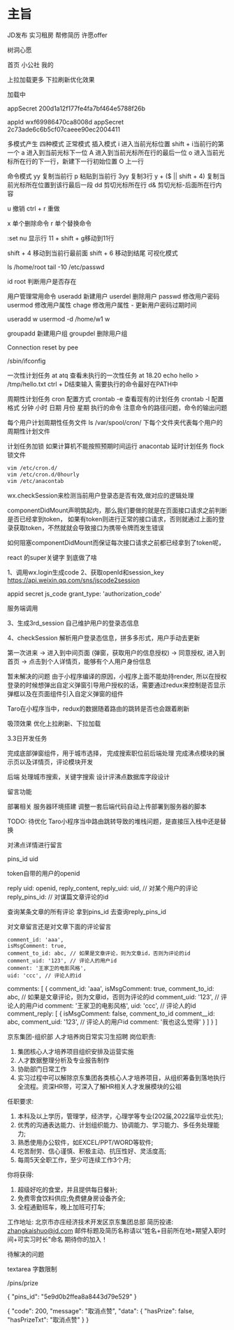 # 主旨

JD发布
实习租房
帮修简历
许愿offer

树洞心愿

首页
小公社
我的

上拉加载更多
下拉刷新优化效果

加载中

appSecret  200d1a12f177fe4fa7bf464e5788f26b

appId wxf69986470ca8008d
appSecret 2c73ade6c6b5cf07caeee90ec2004411

多模式产生
四种模式
正常模式
插入模式
i 进入当前光标位置
shift + i当前行的第一个
a 进入到当前光标下一位
A 进入到当前光标所在行的最后一位
o 进入当前光标所在行的下一行，新建下一行初始位置
O 上一行

命令模式
yy 复制当前行
p 粘贴到当前行
3yy 复制3行
y + ($ || shift + 4) 复制当前光标所在位置到该行最后一段
dd 剪切光标所在行
d& 剪切光标-后面所在行内容

u 撤销 
ctrl + r 重做

x 单个删除命令
r 单个替换命令

:set nu 显示行
11 + shift + g移动到11行

shift + 4 移动到当前行最前面
shift + 6 移动到结尾
可视化模式


ls /home/root
tail -10  /etc/passwd

id root 判断用户是否存在

用户管理常用命令
useradd 新建用户
userdel 删除用户
passwd 修改用户密码
usermod 修改用户属性
chage 修改用户属性 - 更新用户密码过期时间

useradd w
usermod -d /home/w1 w

groupadd 新建用户组
groupdel 删除用户组


 Connection reset by pee

/sbin/ifconfig

一次性计划任务 at
atq 查看未执行的一次性任务
at 18.20
echo hello > /tmp/hello.txt
ctrl + D结束输入
需要执行的命令最好在PATH中


周期性计划任务 cron
配置方式 crontab -e
查看现有的计划任务
crontab -l
配置格式
分钟 小时 日期 月份 星期 执行的命令
注意命令的路径问题，命令的输出问题

每个用户计划周期性任务文件
ls /var/spool/cron/ 下每个文件夹代表每个用户的周期性计划文件

计划任务加锁
如果计算机不能按照预期时间运行
anacontab 延时计划任务
flock 锁文件

```bash
vim /etc/cron.d/ 
vim /etc/cron.d/0hourly
vim /etc/anacontab

```


wx.checkSession来检测当前用户登录态是否有效,做对应的逻辑处理

componentDidMount声明筑起内，那么我们要做的就是在页面接口请求之前判断是否已经拿到token，
如果有token则进行正常的接口请求，否则就通过上面的登录获取token，不然就就会导致接口为携带令牌而发生错误


如何阻塞componentDidMount而保证每次接口请求之前都已经拿到了token呢，

react 的super关键字 到底做了啥

1、调用wx.login生成code
2、获取openId和session_key
https://api.weixin.qq.com/sns/jscode2session

appid
secret
js_code
grant_type: 'authorization_code'

服务端调用

3、生成3rd_session 自己维护用户的登录态信息

4、checkSession
解析用户登录态信息，拼多多形式，用户手动去更新

第一次进来 
-> 进入到中间页面 (弹窗，获取用户的信息授权) 
-> 同意授权, 进入到首页
-> 点击到个人详情页，能够有个人用户身份信息


暂未解决的问题
由于小程序编译的原因，小程序上面不能劫持render, 所以在授权登录的时候想弹出自定义弹窗引导用户授权的话，需要通过redux来控制是否显示弹框以及在页面组件引入自定义弹窗的组件

Taro在小程序当中，redux的数据随着路由的跳转是否也会跟着刷新

吸顶效果
优化上拉刷新、下拉加载

3.3日开发任务

完成底部弹窗组件，用于城市选择，
完成搜索职位前后端处理
完成沸点模块的展示页以及详情页，评论模块开发

后端
处理城市搜索，关键字搜索
设计评沸点数据库字段设计

留言功能

部署相关
服务器环境搭建
调整一套后端代码自动上传部署到服务器的脚本


TODO: 待优化
Taro小程序当中路由跳转导致的堆栈问题，是直接压入栈中还是替换


对沸点详情进行留言

pins_id
uid


token自带的用户的openid

reply
  uid: openid,
  reply_content,
  reply_uid: uid, // 对某个用户的评论
  reply_pins_id: // 对谋篇文章评论的id

查询某条文章的所有评论
  拿到pins_id 去查询reply_pins_id


对文章留言还是对文章下面的评论留言

    comment_id: 'aaa',
    isMsgComment: true,
    comment_to_id: abc, // 如果是文章评论，则为文章id，否则为评论的id
    comment_uid: '123', // 评论人的用户id
    comment: '王家卫的电影风格',
    uid: 'ccc', // 评论人的id

comments: [
  {
    comment_id: 'aaa',
    isMsgComment: true,
    comment_to_id: abc, // 如果是文章评论，则为文章id，否则为评论的id
    comment_uid: '123', // 评论人的用户id
    comment: '王家卫的电影风格',
    uid: 'ccc', // 评论人的id
    comment_reply: [
      {
        isMsgComment: false,
        comment_to_id
        comment__id: abc,
        comment_uid: '123', // 评论人的用户id
        comment: '我也这么觉得'
      }
    ]
  }
]

京东集团-组织部  人才培养岗日常实习生招聘
岗位职责:
1. 集团核心人才培养项目组织安排及运营实施
2. 人才数据整理分析及专业报告制作
3. 协助部门日常工作
4. 实习过程中可以解除京东集团各类核心人才培养项目，从组织筹备到落地执行全流程。资深HR带，可深入了解HR相关人才发展模块的公祖

任职要求:
1. 本科及以上学历，管理学，经济学，心理学等专业(202届,2022届毕业优先);
2. 优秀的沟通表达能力、计划组织能力、协调能力、学习能力、多任务处理能力;
3. 熟悉使用办公软件，如EXCEL/PPT/WORD等软件;
4. 吃苦耐劳、信心谨慎、积极主动、抗压性好、灵活度高;
5. 每周5天全职工作，至少可连续工作3个月;

你将获得:
1. 超级好吃的食堂，并且提供每日餐补;
2. 免费零食饮料供应;免费健身房设备齐全;
3. 全程通勤班车，晚上加班可打车;

工作地址:
北京市亦庄经济技术开发区京东集团总部
简历投递: zhangkaishuo@jd.com
邮件标题及简历名称请以“姓名+目前所在地+期望入职时间+可实习时长”命名
期待你的加入！



待解决的问题

textarea 字数限制


/pins/prize 

{
	"pins_id": "5e9d0b2ffea8a8443d79e529"
}

{
    "code": 200,
    "message": "取消点赞",
    "data": {
        "hasPrize": false,
        "hasPrizeTxt": "取消点赞"
    }
}